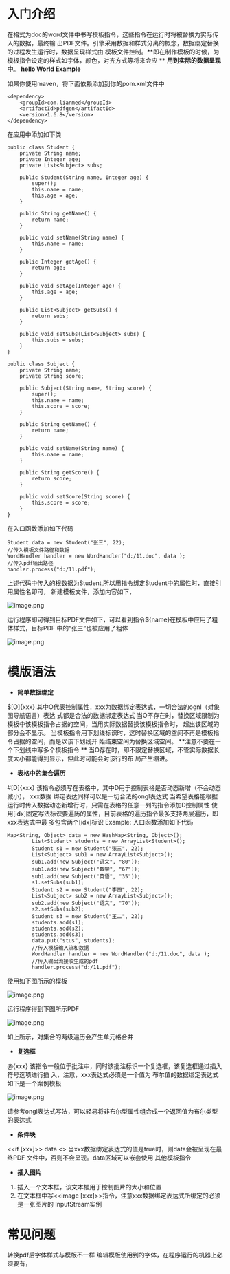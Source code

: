 # 入门介绍
在格式为doc的word文件中书写模板指令，这些指令在运行时将被替换为实际传入的数据，最终输
出PDF文件。引擎采用数据和样式分离的概念，数据绑定替换的过程发生运行时，数据呈现样式由
模板文件控制。**即在制作模板的时候，为模板指令设定的样式如字体，颜色，对齐方式等将来会应 **
**用到实际的数据呈现中**。
**hello World Example**

如果你使用maven，将下面依赖添加到你的pom.xml文件中
```
<dependency> 
	<groupId>com.lianmed</groupId> 
	<artifactId>pdfgen</artifactId> 
	<version>1.6.8</version> 
</dependency>
```
在应用中添加如下类

```
public class Student {
    private String name;
    private Integer age;
    private List<Subject> subs;

    public Student(String name, Integer age) {
        super();
        this.name = name;
        this.age = age;
    }

    public String getName() {
        return name;
    }

    public void setName(String name) {
        this.name = name;
    }

    public Integer getAge() {
        return age;
    }

    public void setAge(Integer age) {
        this.age = age;
    }

    public List<Subject> getSubs() {
        return subs;
    }

    public void setSubs(List<Subject> subs) {
        this.subs = subs;
    }
}
```

```
public class Subject {
    private String name;
    private String score;

    public Subject(String name, String score) {
        super();
        this.name = name;
        this.score = score;
    }

    public String getName() {
        return name;
    }

    public void setName(String name) {
        this.name = name;
    }

    public String getScore() {
        return score;
    }

    public void setScore(String score) {
        this.score = score;
    }
}
```

在入口函数添加如下代码
```
Student data = new Student("张三", 22); 
//传入模板文件路径和数据 
WordHandler handler = new WordHandler("d:/11.doc", data ); 
//传入pdf输出路径 
handler.process("d:/11.pdf");
```

上述代码中传入的根数据为Student,所以用指令绑定Student中的属性时，直接引用属性名即可，
新建模板文件，添加内容如下，

![image.png](https://cdn.nlark.com/yuque/0/2023/png/21567582/1698134578108-e5f1f50b-7e04-4b15-b380-514b756569ec.png#averageHue=%23fdfdfd&clientId=uf974f6fb-d393-4&from=paste&height=169&id=uc6d9dead&originHeight=337&originWidth=747&originalType=binary&ratio=2&rotation=0&showTitle=false&size=11838&status=done&style=none&taskId=u78f941ec-8d2a-486e-adef-781c0302c15&title=&width=373.5)

运行程序即可得到目标PDF文件如下，可以看到指令${name}在模板中应用了粗体样式，目标PDF
中的“张三”也被应用了粗体

![image.png](https://cdn.nlark.com/yuque/0/2023/png/21567582/1698134624272-76c41e45-0df8-4ac4-95b2-463ce642d9c8.png#averageHue=%23fefefe&clientId=uf974f6fb-d393-4&from=paste&height=169&id=u8d524203&originHeight=337&originWidth=727&originalType=binary&ratio=2&rotation=0&showTitle=false&size=10608&status=done&style=none&taskId=u8ceee0db-34d4-4359-b8e7-528c7b4d421&title=&width=363.5)

# 模版语法

- **简单数据绑定**

$[O]{xxx} 其中O代表控制属性，xxx为数据绑定表达式，一切合法的ognl（对象图导航语言）表达
式都是合法的数据绑定表达式
当O不存在时，替换区域限制为模板中该模板指令占据的空间，当用实际数据替换该模板指令时，
超出该区域的部分会不显示。
当模板指令用下划线标识时，这时替换区域的空间不再是模板指令占据的空间，而是以该下划线开
始结束空间为替换区域空间。
**注意不要在一个下划线中写多个模板指令 **
当O存在时，即不限定替换区域，不管实际数据长度大小都能得到显示，但此时可能会对该行的布
局产生缩进。

- **表格中的集合遍历**

#[D]{xxx} 该指令必须写在表格中，其中D用于控制表格是否动态新增（不会动态减小）， xxx数据
绑定表达同样可以是一切合法的ongl表达式
当希望表格能根据运行时传入数据动态新增行时，只需在表格的任意一列的指令添加D控制属性
使用[idx]固定写法标识要遍历的属性，目前表格的遍历指令最多支持两层遍历，即xxx表达式中最
多包含两个[idx]标识
Example:
入口函数添加如下代码
```
Map<String, Object> data = new HashMap<String, Object>();
        List<Student> students = new ArrayList<Student>();
        Student s1 = new Student("张三", 22);
        List<Subject> sub1 = new ArrayList<Subject>();
        sub1.add(new Subject("语文", "80"));
        sub1.add(new Subject("数学", "67"));
        sub1.add(new Subject("英语", "35"));
        s1.setSubs(sub1);
        Student s2 = new Student("李四", 22);
        List<Subject> sub2 = new ArrayList<Subject>();
        sub2.add(new Subject("语文", "70"));
        s2.setSubs(sub2);
        Student s3 = new Student("王二", 22);
        students.add(s1);
        students.add(s2);
        students.add(s3);
        data.put("stus", students); 
        //传入模板输入流和数据 
        WordHandler handler = new WordHandler("d:/11.doc", data ); 
        //传入输出流接收生成的pdf 
        handler.process("d:/11.pdf");
```
使用如下图所示的模板

![image.png](https://cdn.nlark.com/yuque/0/2023/png/21567582/1698134923511-2f09f4de-6b82-4f89-82fb-7c2f028c256b.png#averageHue=%23faf9f9&clientId=uf974f6fb-d393-4&from=paste&height=180&id=u177dfff3&originHeight=360&originWidth=735&originalType=binary&ratio=2&rotation=0&showTitle=false&size=37702&status=done&style=none&taskId=uc8b4ffe9-a192-484e-af55-cd35bdfbd01&title=&width=367.5)

运行程序得到下图所示PDF

![image.png](https://cdn.nlark.com/yuque/0/2023/png/21567582/1698134953905-f3453bf7-9b64-447e-ba33-59c0753ee36c.png#averageHue=%23f9f9f9&clientId=uf974f6fb-d393-4&from=paste&height=184&id=ua46a1e10&originHeight=368&originWidth=732&originalType=binary&ratio=2&rotation=0&showTitle=false&size=36140&status=done&style=none&taskId=udc5f9f65-15d7-4ad5-b328-9e6e3f4a522&title=&width=366)   

如上所示，对集合的两级遍历会产生单元格合并

- **复选框**

@{xxx} 该指令一般位于批注中，同时该批注标识一个复选框，该复选框通过插入符号选项进行插
入，注意，xxx表达式必须是一个值为
布尔值的数据绑定表达式
如下是一个案例模板

![image.png](https://cdn.nlark.com/yuque/0/2023/png/21567582/1698135013488-2546e932-9907-4884-8890-e03bb67c13b0.png#averageHue=%23f9f7f6&clientId=uf974f6fb-d393-4&from=paste&height=35&id=u30e636af&originHeight=69&originWidth=718&originalType=binary&ratio=2&rotation=0&showTitle=false&size=17304&status=done&style=none&taskId=u8391ef52-94b9-4c3f-b35e-0f05ad73986&title=&width=359)

请参考ongl表达式写法，可以轻易将非布尔型属性组合成一个返回值为布尔类型的表达式

- **条件块**

<<if [xxx]>> data <</if>> 当xxx数据绑定表达式的值是true时，则data会被呈现在最终PDF
文件中，否则不会呈现。data区域可以嵌套使用
其他模板指令

- **插入图片**

1. 插入一个文本框，该文本框用于控制图片的大小和位置
2. 在文本框中写<<image [xxx]>>指令，注意xxx数据绑定表达式所绑定的必须是一张图片的
   InputStream实例

# 常见问题
转换pdf后字体样式与模版不一样
编辑模版使用到的字体，在程序运行的机器上必须要有，
